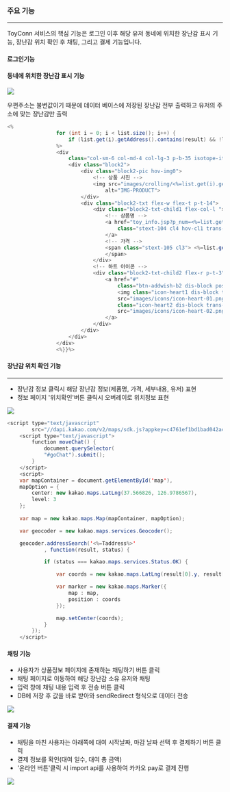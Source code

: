 <h3>주요 기능</h3>
<hr>
ToyConn 서비스의 핵심 기능은 로그인 이후 해당 유저 동네에 위치한 장난감 표시 기능, 장난감 위치 확인 후 채팅, 그리고 결제 기능입니다.
<h4>
    로그인기능
</h4>
<h4>
    동네에 위치한 장난감 표시 기능
</h4>
<img src="https://github.com/jangjunhyu/-/assets/120622212/0036a59d-8b67-470d-92b7-30914870d1f7">

우편주소는 불변값이기 때문에 데이터 베이스에 저장된 장난감 전부 출력하고 유저의 주소에 맞는 장난감만 출력
~~~java
<%
				for (int i = 0; i < list.size(); i++) {
					if (list.get(i).getAddress().contains(result) && !list.get(i).getUser_id().equals(id)) {
				%>
				<div
					class="col-sm-6 col-md-4 col-lg-3 p-b-35 isotope-item <%=list.get(i).getCategory()%>">
					<div class="block2">
						<div class="block2-pic hov-img0">
							<!-- 상품 사진 -->
							<img src="images/crolling/<%=list.get(i).getImage_file()%>"
								alt="IMG-PRODUCT">
						</div>
						<div class="block2-txt flex-w flex-t p-t-14">
							<div class="block2-txt-child1 flex-col-l ">
								<!-- 상품명 -->
								<a href="toy_info.jsp?p_num=<%=list.get(i).getP_num()%>"
									class="stext-104 cl4 hov-cl1 trans-04 js-name-b2 p-b-6"> <%=list.get(i).getP_name()%>
								</a>
								<!-- 가격 -->
								<span class="stext-105 cl3"> <%=list.get(i).getRent_price()%>원
								</span>
							</div>
							<!-- 하트 아이콘 -->
							<div class="block2-txt-child2 flex-r p-t-3">
								<a href="#"
									class="btn-addwish-b2 dis-block pos-relative js-addwish-b2">
									<img class="icon-heart1 dis-block trans-04"
									src="images/icons/icon-heart-01.png" alt="ICON"> <img
									class="icon-heart2 dis-block trans-04 ab-t-l"
									src="images/icons/icon-heart-02.png" alt="ICON">
								</a>
							</div>
						</div>
					</div>
				</div>
				<%}}%>
~~~

<h4>장난감 위치 확인 기능</h4>
<hr>
<ul>
	<li>장난감 정보 클릭시 해당 장난감 정보(제품명, 가격, 세부내용, 유저) 표현</li>
	<li>정보 페이지 '위치확인'버튼 클릭시 오버레이로 위치정보 표현</li>
</ul>

<img src="https://github.com/jangjunhyu/-/assets/120622212/22309cc6-fea2-4105-9105-6faec8b21106">

~~~java
<script type="text/javascript"
		src="//dapi.kakao.com/v2/maps/sdk.js?appkey=c4761ef1bd1bad042ac92bb3429a6cd9&libraries=services"></script>
	<script type="text/javascript">
		function moveChat() {
			document.querySelector(
			"#goChat").submit();
		}
	</script>
	<script>
	var mapContainer = document.getElementById('map'), 
	mapOption = {
	    center: new kakao.maps.LatLng(37.566826, 126.9786567), 
	    level: 3 
	};  
   
	var map = new kakao.maps.Map(mapContainer, mapOption); 

	var geocoder = new kakao.maps.services.Geocoder();

	geocoder.addressSearch('<%=Taddress%>'
			, function(result, status) {

			if (status === kakao.maps.services.Status.OK) {

				var coords = new kakao.maps.LatLng(result[0].y, result[0].x);

				var marker = new kakao.maps.Marker({
					map : map,
					position : coords
				});

				map.setCenter(coords);
			}
		});
	</script>
~~~

<h4>채팅 기능</h4>
<ul>
	<li>사용자가 상품정보 페이지에 존재하는 채팅하기 버튼 클릭</li>
	<li>채팅 페이지로 이동하여 해당 장난감 소유 유저와 채팅</li>
	<li>입력 창에 채팅 내용 입력 후 전송 버튼 클릭</li>
	<li>DB에 저장 후 값을 바로 받아와 sendRedirect 형식으로 데이터 전송</li>
</ul>
<img src="https://github.com/jangjunhyu/-/assets/120622212/66d0ce2c-2040-4847-b104-49ea208434ac">

<h4>결제 기능</h4>
<ul>
	<li>채팅을 마친 사용자는 아래쪽에 대여 시작날짜, 마감 날짜 선택 후 결제하기 버튼 클릭</li>
	<li>결제 정보를 확인(대여 일수, 대여 총 금액)</li>
	<li>'온라인 버튼'클릭 시 import api를 사용하여 카카오 pay로 결제 진행</li>
</ul>
<img src="https://github.com/jangjunhyu/-/assets/120622212/a3b7d0e4-a24f-47bc-a1d9-0decf64d292b">
